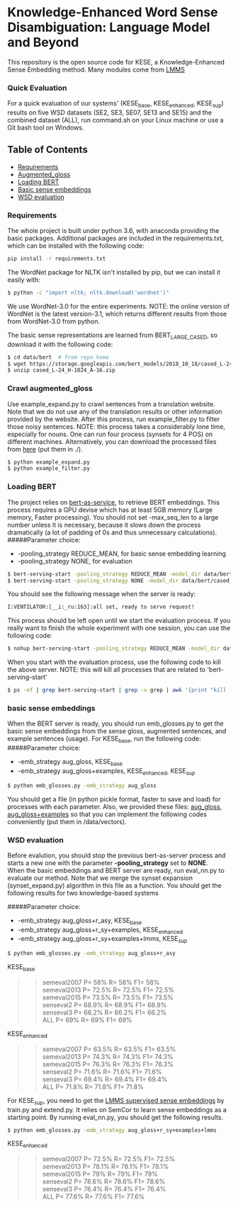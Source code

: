# Knowledge-Enhanced Word Sense Disambiguation: Language Model and Beyond

This repository is the open source code for KESE, a Knowledge-Enhanced Sense Embedding method. Many modules come from [LMMS](https://github.com/danlou/lmms)

### Quick Evaluation
For a quick evaluation of our systems' (KESE<sub>base</sub>, KESE<sub>enhanced</sub>, KESE<sub>sup</sub>) results on five WSD datasets (SE2, SE3, SE07, SE13 and SE15) and the combined dataset (ALL), run command.sh on your Linux machine or use a Git bash tool on Windows. 

## Table of Contents
- [Requirements](#Requirements)
- [Augmented_gloss](#Crawl-augmented_gloss)
- [Loading BERT](#Loading-BERT)
- [Basic sense embeddings](#basic-sense-embeddings)
- [WSD evaluation](#WSD-evaluation)


### Requirements

The whole project is built under python 3.6, with anaconda providing the basic packages. Additional packages are included in the requirements.txt, which can be installed with the following code:

```bash
pip install -r requirements.txt
```

The WordNet package for NLTK isn't installed by pip, but we can install it easily with:

```bash
$ python -c "import nltk; nltk.download('wordnet')"
```

We use WordNet-3.0 for the entire experiments. NOTE: the online version of WordNet is the latest version-3.1, which returns different results from those from WordNet-3.0 from python.


The basic sense representations are learned from BERT<sub>LARGE_CASED</sub>, so download it with the following code:

```bash
$ cd data/bert  # from repo home
$ wget https://storage.googleapis.com/bert_models/2018_10_18/cased_L-24_H-1024_A-16.zip
$ unzip cased_L-24_H-1024_A-16.zip
```

### Crawl augmented_gloss
Use example_expand.py to crawl sentences from a translation website. Note that we do not use any of the translation results or other information provided by the website. After this process, run example_filter.py to filter those noisy sentences.
NOTE: this process takes a considerably lone time, especially for nouns. One can run four process (synsets for 4 POS) on different machines. Alternatively, you can download the processed files from [here](https://drive.google.com/open?id=1qvQ-y2ylD8vLqSrHLPLJkq3ugAjxVOrD) (put them in ./).
```bash
$ python example_expand.py
$ python example_filter.py
```

### Loading BERT

The project relies on [bert-as-service](https://github.com/hanxiao/bert-as-service), to retrieve BERT embeddings. This process requires a GPU devise which has at least 5GB memory (Large memory, Faster processing). You should not set -max_seq_len to a large number unless it is necessary, because it slows down the process dramatically (a lot of padding of 0s and thus unnecessary calculations).
#####Parameter choice:  
- -pooling_strategy REDUCE_MEAN, for basic sense embedding learning
- -pooling_strategy NONE, for evaluation
```bash
$ bert-serving-start -pooling_strategy REDUCE_MEAN -model_dir data/bert/cased_L-24_H-1024_A-16 -pooling_layer -1 -2 -3 -4 -max_seq_len NONE -max_batch_size 32 -num_worker=1 -device_map 0 -cased_tokenization
$ bert-serving-start -pooling_strategy NONE -model_dir data/bert/cased_L-24_H-1024_A-16 -pooling_layer -1 -2 -3 -4 -max_seq_len NONE -max_batch_size 32 -num_worker=1 -device_map 0 -cased_tokenization
```

You should see the following message when the server is ready:

```bash
I:VENTILATOR:[__i:_ru:163]:all set, ready to serve request!
```

This process should be left open until we start the evaluation process. If you really want to finish the whole experiment with one session, you can use the following code:

```bash
$ nohup bert-serving-start -pooling_strategy REDUCE_MEAN -model_dir data/bert/cased_L-24_H-1024_A-16 -pooling_layer -1 -2 -3 -4 -max_seq_len NONE -max_batch_size 32 -num_worker=1 -device_map 0 -cased_tokenization > nohup.out &
```

When you start with the evaluation process, use the following code to kill the above server. NOTE: this will kill all processes that are related to 'bert-serving-start'
```bash
$ ps -ef | grep bert-serving-start | grep -v grep | awk '{print "kill -9 "$2}' | sh
```

### basic sense embeddings
When the BERT server is ready, you should run emb_glosses.py to get the basic sense embeddings from the sense gloss, augmented sentences, and example sentences (usage). For KESE<sub>base</sub>, run the following code:
#####Parameter choice:  
- -emb_strategy aug_gloss, KESE<sub>base</sub>
- -emb_strategy aug_gloss+examples, KESE<sub>enhanced</sub>, KESE<sub>sup</sub>
```bash
$ python emb_glosses.py -emb_strategy aug_gloss
```

You should get a file (in python pickle format, faster to save and load) for processes with each parameter. Also, we provided these files: [aug_gloss](https://drive.google.com/open?id=1h8mpFLCfe095URAFPxVuciAO6nf3y-Mq), [aug_gloss+examples](https://drive.google.com/open?id=1E28mw0T-5vI4FpzyJ9Eb9aEawUYWTFao) so that you can implement the following codes conveniently (put them in /data/vectors).


### WSD evaluation
Before evalution, you should stop the previous bert-as-server process and starts a new one with the parameter **-pooling_strategy** set to **NONE**.  
When the basic embeddings and BERT server are ready, run eval_nn.py to evaluate our method. Note that we merge the synset expansion (synset_expand.py) algorithm in this file as a function. You should get the following results for two knowledge-based systems  

#####Parameter choice:  
- -emb_strategy aug_gloss+r_asy, KESE<sub>base</sub>
- -emb_strategy aug_gloss+r_sy+examples, KESE<sub>enhanced</sub>
- -emb_strategy aug_gloss+r_sy+examples+lmms, KESE<sub>sup</sub>

```bash
$ python emb_glosses.py -emb_strategy aug_gloss+r_asy
```

KESE<sub>base</sub>
>>  semeval2007 P= 58% R= 58% F1= 58%  
    semeval2013 P= 72.5% R= 72.5% F1= 72.5%  
    semeval2015 P= 73.5% R= 73.5% F1= 73.5%  
    senseval2 P= 68.9% R= 68.9% F1= 68.9%  
    senseval3 P= 66.2% R= 66.2% F1= 66.2%  
    ALL P= 69% R= 69% F1= 69%  
    
KESE<sub>enhanced</sub>
>>  semeval2007 P= 63.5% R= 63.5% F1= 63.5%  
    semeval2013 P= 74.3% R= 74.3% F1= 74.3%  
    semeval2015 P= 76.3% R= 76.3% F1= 76.3%  
    senseval2 P= 71.6% R= 71.6% F1= 71.6%  
    senseval3 P= 69.4% R= 69.4% F1= 69.4%  
    ALL P= 71.8% R= 71.8% F1= 71.8%  
    
For KESE<sub>sup</sub>, you need to get the [LMMS supervised sense embeddings](https://drive.google.com/open?id=1JwkqCRfPSODk5ePwcuFsTK_bxvd9YI9c) by train.py and extend.py. It relies on SemCor to learn sense embeddings as a starting point. By running eval_nn.py, you should get the following results.

```bash
$ python emb_glosses.py -emb_strategy aug_gloss+r_sy+examples+lmms
```

KESE<sub>enhanced</sub>
>>  semeval2007 P= 72.5% R= 72.5% F1= 72.5%  
    semeval2013 P= 78.1% R= 78.1% F1= 78.1%  
    semeval2015 P= 79% R= 79% F1= 79%  
    senseval2 P= 78.6% R= 78.6% F1= 78.6%  
    senseval3 P= 76.4% R= 76.4% F1= 76.4%  
    ALL P= 77.6% R= 77.6% F1= 77.6%  
